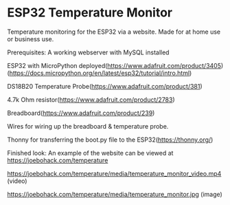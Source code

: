 # ESP32 Temperature Monitor
 Temperature monitoring for the ESP32 via a website. Made for at home use or business use.

 Prerequisites:
 A working webserver with MySQL installed

 ESP32 with MicroPython deployed(https://www.adafruit.com/product/3405) (https://docs.micropython.org/en/latest/esp32/tutorial/intro.html)
 
 DS18B20 Temperature Probe(https://www.adafruit.com/product/381)

 4.7k Ohm resistor(https://www.adafruit.com/product/2783)

 Breadboard(https://www.adafruit.com/product/239)

 Wires for wiring up the breadboard & temperature probe.

 Thonny for transferring the boot.py file to the ESP32(https://thonny.org/)


 Finished look:
 An example of the website can be viewed at https://joebohack.com/temperature

 https://joebohack.com/temperature/media/temperature_monitor_video.mp4 (video)

 https://joebohack.com/temperature/media/temperature_monitor.jpg (image)
 
